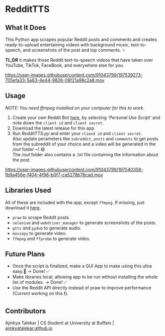 # RedditTTS

## What It Does
This Python app scrapes popular Reddit posts and comments and creates ready-to-upload entertaining videos with background music, text-to-speech, 
and screenshots of the post and top comments. :sparkles:  
  
**TL;DR** it makes those Reddit text-to-speech videos that have taken over YouTube, TikTok, FaceBook, and everywhere else for you.


https://user-images.githubusercontent.com/91043799/197539273-705efa33-5a63-4e44-9826-08f21a98c2a8.mov


## Usage
*NOTE: You need ffmpeg installed on your computer for this to work.*
1. Create your own Reddit Bot [here](https://www.reddit.com/prefs/apps/), by selecting *'Personal Use Script'* and note down the `client id` and `client secret`.
2. Download the latest release for this app.
3. Run *RedditTTS.py* and enter your `cliend id` and `client secret`.  
Also update perameters like `subreddit`, `posts` and `comments` to get posts from the subreddit of your choice and a video will
be generated in the */out* folder ~! :smile:  
The */out* folder also contains a .txt file containing the information about the post.

https://user-images.githubusercontent.com/91043799/197540358-fb9a456e-f404-4f96-b0f7-ca5278b78cad.mov

## Libraries Used
All of these are included with the app, except `ffmpeg`. If missing, just download it [here](https://ffmpeg.org/download.html). 
- `praw` to scrape Reddit posts.  
- `selenium` and `webdriver_manager` to generate screenshots of the posts.  
- `gtts` and `pydub` to generate audio.  
- `moviepy` to generate video.  
- `ffmpeg` and `ffprobe` to generate video.

## Future Plans
- Once the script is finalized, make a GUI App to make using this ultra easy.:dizzy: &rarr; Done! ✅
- Make libraries local, allowing app to be run without installing the whole list of modules. &rarr; Done! ✅
- Use the Reddit API directly instead of praw to improve performance {Current working on this :exclamation:}. 

## Contributors
Ajinkya Talekar | CS Student at University at Buffalo | [ajinkyatalekar.github.io](https://ajinkyatalekar.github.io)
